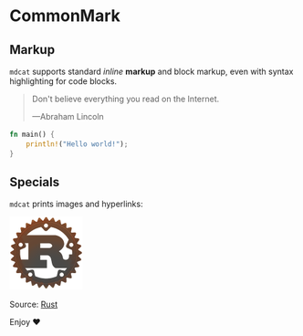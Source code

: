 # CommonMark

## Markup

`mdcat` supports standard *inline* **markup** and block markup, even with syntax
highlighting for code blocks.

> Don't believe everything you read on the Internet.
>
> —Abraham Lincoln

```rust
fn main() {
    println!("Hello world!");
}
```

## Specials

`mdcat` prints images and hyperlinks:

![Rust](./rust-logo-128x128.png)

Source: [Rust](https://www.rust-lang.org/)

Enjoy ❤️
